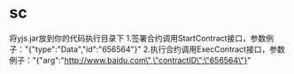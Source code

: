 # sc
将yjs.jar放到你的代码执行目录下
1.签署合约调用StartContract接口，参数例子："{\"type\":\"Data\",\"id\":\"656564\"}"
2.执行合约调用ExecContract接口，参数例子："{\"arg\":\"http://www.baidu.com\",\"contractID\":\"656564\"}"
